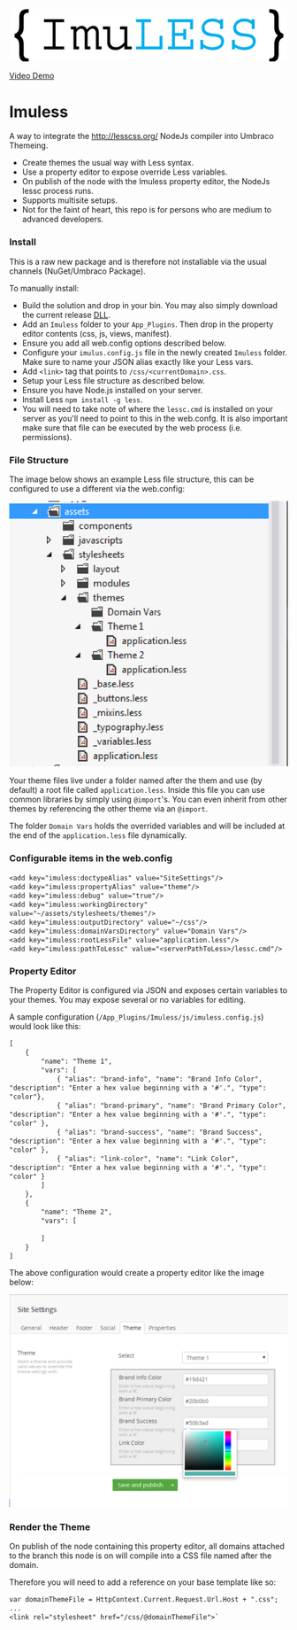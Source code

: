 ![alt tag](https://github.com/imulus/Imuless/blob/master/Assets/imuless.png)

[Video Demo](https://www.youtube.com/watch?v=IMfyC4TNYBs&feature=youtu.be&hd=1)

Imuless
=======

A way to integrate the http://lesscss.org/ NodeJs compiler into Umbraco Themeing.

 - Create themes the usual way with Less syntax.
 - Use a property editor to expose override Less variables.
 - On publish of the node with the Imuless property editor, the NodeJs lessc process runs.
 - Supports multisite setups.
 - Not for the faint of heart, this repo is for persons who are medium to advanced developers.

### Install

This is a raw new package and is therefore not installable via the usual channels (NuGet/Umbraco Package).

To manually install:
- Build the solution and drop in your bin.  You may also simply download the current release [DLL](https://github.com/imulus/Imuless/releases).
- Add an `Imuless` folder to your `App_Plugins`.  Then drop in the property editor contents (css, js, views, manifest).
- Ensure you add all web.config options described below.
- Configure your `imulus.config.js` file in the newly created `Imuless` folder.  Make sure to name your JSON alias exactly like your Less vars.
- Add `<link>` tag that points to `/css/<currentDomain>.css`.
- Setup your Less file structure as described below.
- Ensure you have Node.js installed on your server.
- Install Less `npm install -g less`.
- You will need to take note of where the `lessc.cmd` is installed on your server as you'll need to point to this in the web.confg.  It is also important make sure that file can be executed by the web process (i.e. permissions).

### File Structure

The image below shows an example Less file structure, this can be configured to use a different via the web.config:

![alt tag](https://github.com/imulus/Imuless/blob/master/Assets/lessstructure.png)

Your theme files live under a folder named after the them and use (by default) a root file called `application.less`.  Inside this file you can use common libraries by simply using `@import`'s.  You can even inherit from other themes by referencing the other theme via an `@import`.

The folder `Domain Vars` holds the overrided variables and will be included at the end of the `application.less` file dynamically.

### Configurable items in the web.config

    <add key="imuless:doctypeAlias" value="SiteSettings"/>
    <add key="imuless:propertyAlias" value="theme"/>
    <add key="imuless:debug" value="true"/>
    <add key="imuless:workingDirectory" value="~/assets/stylesheets/themes"/>
    <add key="imuless:outputDirectory" value="~/css"/>
    <add key="imuless:domainVarsDirectory" value="Domain Vars"/>
    <add key="imuless:rootLessFile" value="application.less"/>
    <add key="imuless:pathToLessc" value="<serverPathToLess>/lessc.cmd"/>


### Property Editor

The Property Editor is configured via JSON and exposes certain variables to your themes.  You may expose several or no variables for editing.

A sample configuration (`/App_Plugins/Imuless/js/imuless.config.js`) would look like this:

    [
        {
            "name": "Theme 1",
            "vars": [
                { "alias": "brand-info", "name": "Brand Info Color", "description": "Enter a hex value beginning with a '#'.", "type": "color"},
                { "alias": "brand-primary", "name": "Brand Primary Color", "description": "Enter a hex value beginning with a '#'.", "type": "color" },
                { "alias": "brand-success", "name": "Brand Success", "description": "Enter a hex value beginning with a '#'.", "type": "color" },
                { "alias": "link-color", "name": "Link Color", "description": "Enter a hex value beginning with a '#'.", "type": "color" }
            ]
        },
        {
            "name": "Theme 2",
            "vars": [
                
            ]
        }
    ]
    
The above configuration would create a property editor like the image below:

![alt tag](https://github.com/imulus/Imuless/blob/master/Assets/propertyeditor.png)

### Render the Theme

On publish of the node containing this property editor, all domains attached to the branch this node is on will compile into a CSS file named after the domain.

Therefore you will need to add a reference on your base template like so:

    var domainThemeFile = HttpContext.Current.Request.Url.Host + ".css";
    ...
    <link rel="stylesheet" href="/css/@domainThemeFile">`

